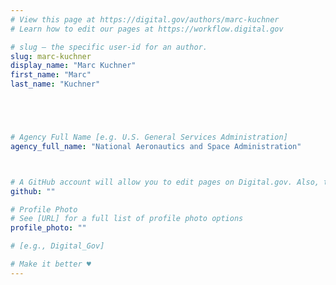 ```yaml
---
# View this page at https://digital.gov/authors/marc-kuchner
# Learn how to edit our pages at https://workflow.digital.gov

# slug — the specific user-id for an author.
slug: marc-kuchner
display_name: "Marc Kuchner"
first_name: "Marc"
last_name: "Kuchner"





# Agency Full Name [e.g. U.S. General Services Administration]
agency_full_name: "National Aeronautics and Space Administration"



# A GitHub account will allow you to edit pages on Digital.gov. Also, the image used in your GitHub account can be used to populate your digital.gov profile photo. Learn more about getting a Github account at [URL]
github: ""

# Profile Photo
# See [URL] for a full list of profile photo options
profile_photo: ""

# [e.g., Digital_Gov]

# Make it better ♥
---
```

